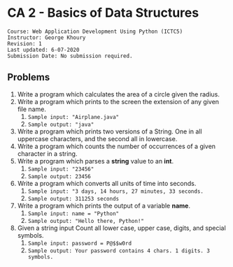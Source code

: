 # CA 2 - Basics of Data Structures

	Course: Web Application Development Using Python (ICTC5)
	Instructor: George Khoury
	Revision: 1
	Last updated: 6-07-2020
	Submission Date: No submission required.

## Problems

1. Write a program which calculates the area of a circle given the radius.
2. Write a program which prints to the screen the extension of any given file name. 
   1. `Sample input: "Airplane.java"`
   2. `Sample output: "java"`
3. Write a program which prints two versions of a String. One in all uppercase characters, and the second all in lowercase.
4. Write a program which counts the number of occurrences of a given character in a string.
5. Write a program which parses a **string** value to an **int**.
   1. `Sample input: "23456"`
   2. `Sample output: 23456`
6. Write a program which converts all units of time into seconds. 
   1. `Sample input: "3 days, 14 hours, 27 minutes, 33 seconds.`
   2. `Sample output: 311253 seconds`
7. Write a program which prints the output of a variable **name**.
   1. `Sample input: name = "Python"`
   2. `Sample output: "Hello there, Python!"`
8. Given a string input Count all lower case, upper case, digits, and special symbols.
   1. `Sample input: password = P@$$w0rd`
   2. `Sample output: Your password contains 4 chars. 1 digits. 3 symbols.`
